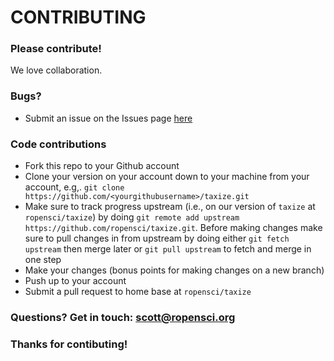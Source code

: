 # CONTRIBUTING #

### Please contribute!
We love collaboration.

### Bugs?

* Submit an issue on the Issues page [here](https://github.com/ropensci/taxize/issues)

### Code contributions

* Fork this repo to your Github account
* Clone your version on your account down to your machine from your account, e.g,. `git clone https://github.com/<yourgithubusername>/taxize.git`
* Make sure to track progress upstream (i.e., on our version of `taxize` at `ropensci/taxize`) by doing `git remote add upstream https://github.com/ropensci/taxize.git`. Before making changes make sure to pull changes in from upstream by doing either `git fetch upstream` then merge later or `git pull upstream` to fetch and merge in one step
* Make your changes (bonus points for making changes on a new branch)
* Push up to your account
* Submit a pull request to home base at `ropensci/taxize`

### Questions? Get in touch: [scott@ropensci.org](mailto:scott@ropensci.org)

### Thanks for contibuting!
